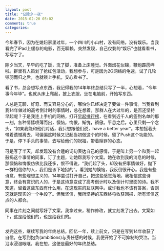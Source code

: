 ```yaml
---
layout: post
title: "记除夕一夜"
date: 2015-02-20 05:02
comments: true
categories: 
---
```

今年春节，因为在媳妇家里过年，一个四川的小山村，没有网络，没有娱乐。当我看完了iPad上缓存的电影，百无聊赖，突然发现，自己仅剩的“娱乐”也就看看书，写写字了。

除夕当天，早早的吃了饭，洗了脚，准备上床睡觉。外面烟花似锦，鞭炮霹雳哗啦。群里有人策划了抢红包活动，我想参与，可是因为2G网络的龟速，试了几轮铩羽而归之后，也就锁上手机，安心看书了。

看了书，总会想写点东西，我记得我的14年年终总结只写了一半，心想着，“今年事今年毕”。也就从床上爬起，披上衣服，坐在电脑前，开始写东西。

人总是无聊、好奇、而又容易分心的，哪怕你已经决定了要做一件事情。当我看到我14年做过的高考倒计时的事情时，总在想着，那群人在大过年的，是否还坚持早起呢？于是我连上手机的网络，打开[早起排行榜](http://guole.me/leaderboard)，在看到近千人的签到名单的那一刻，各种情愫喷薄而出，懊恼，悔恨，惭愧，骄傲。平息之后，心里只剩一个念头，“如果我能和他们对话，我只想跟他们说，have a better year”。本想摇着头带着遗憾离去，可偏偏这时候又记起当初做这个的时候，留了Push这个功能的。于是，停下手头的事情，去写给他们的祝福，带着赎罪的心态。

可是写了半天，却发现没有合适的词句表达自己的感情，于是叫上另一个和我一起鼓捣这个事情的同事，订了主题，让她帮我写个文案。她在收到我的消息的时候，那懊恼和悔恨仿佛比我还多，恨不得说，“我们起了头，却没有把事情做好，抛下一群相信你的人，我们是该下地狱的”。看到她的懊恼，我反倒很开心。我是有些诗意，有些理想主义的，14年尝试打开自己，把这些感觉落地，我相信这些诗意，终会有赏识的人的，于是这诗意变成了高考倒计时以及倒计时里面的诗。我不知道，留着这些东西有什么用，在这现实的互联网中。或许我也不该有答案，否则这就是现实的一个手段了。但我坚信，我所坚持的东西终将收获回报，所有坚信这点的人都会。

同事在片刻之间就写好了文案，我拿过来，稍作修改，就立刻发了出去。文案如下，这是给他们的，也是给我们的。

```新的一年即将开始，这是新的一年，你们也将开始新的人生。看到如此勤奋的你们(http://guole.me/leaderboard )，我只有感动。所有的努力终将有回报，我们的坚持会让我们变成更好的人。新年快乐，新的一年会更好。
```

发完这些，继续写我的年终总结。回忆一年，续上前文，只是在写到14年收获了自信，在写到抱负(ambitions)与责任感的时候，我便开始了不可抑制的哭泣。当泪水浸湿眼眶，我在想，这便是最好的年终总结。